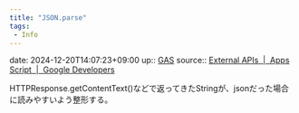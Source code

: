 ```yaml
---
title: "JSON.parse"
tags:
 - Info
---
```


date: 2024-12-20T14:07:23+09:00
up:: [GAS](../Bar/Program/Google%20Apps%20Script.md)
source:: [External APIs  |  Apps Script  |  Google Developers](https://developers.google.com/apps-script/guides/services/external?hl=en#work_with_json)

HTTPResponse.getContentText()などで返ってきたStringが、jsonだった場合に読みやすいよう整形する。